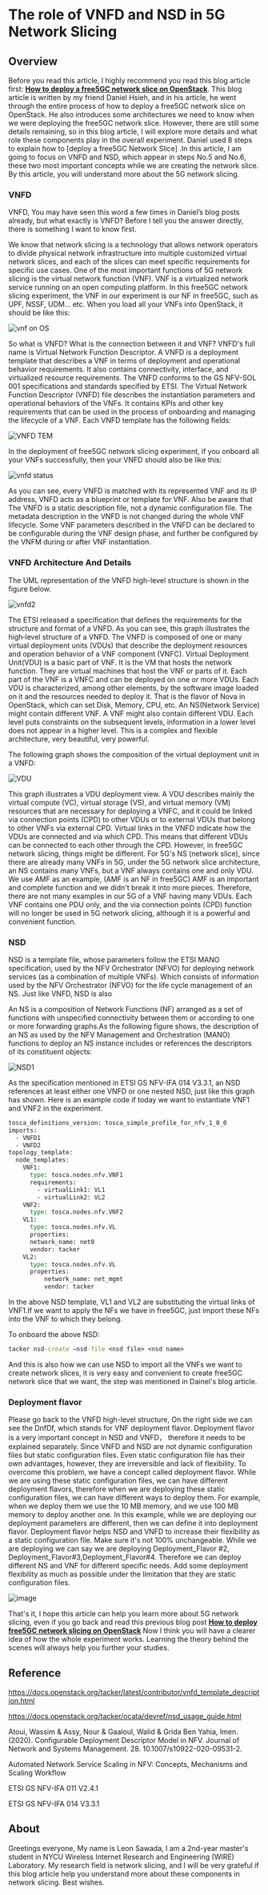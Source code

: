 # The role of VNFD and NSD in 5G Network Slicing




## Overview

Before you read this article, I highly recommend you read this blog article first:  [**How to deploy a free5GC network slice on OpenStack**](https://free5gc.org/blog/network_slice/). This blog article is written by my friend Daniel Hsieh, and in his article, he went through the entire process of how to deploy a free5GC network slice on OpenStack. He also introduces some architectures we need to know when we were deploying the free5GC network slice. However, there are still some details remaining, so in this blog article, I will explore more details and what role these components play in the overall experiment. Daniel used 8 steps to explain how to [deploy a free5GC Network Slice] .In this article, I am going to focus on VNFD and NSD, which appear in steps No.5 and No.6, these two most important concepts while we are creating the network slice. By this article, you will understand more about the 5G network slicing. 

### VNFD 

VNFD, You may have seen this word a few times in Daniel’s blog posts already, but what exactly is VNFD? Before I tell you the answer directly, there is something I want to know first.


We know that network slicing is a technology that allows network operators to divide physical network infrastructure into multiple customized virtual network slices, and each of the slices can meet specific requirements for specific use cases.  One of the most important functions of 5G network slicing is the virtual network function (VNF). VNF is a virtualized network service running on an open computing platform. In this free5GC network slicing experiment, the VNF in our experiment is our NF in free5GC, such as UPF, NSSF, UDM... etc. When you load all your VNFs into OpenStack, it should be like this:

![vnf on OS](https://github.com/Leon777-coder/blog/assets/69491904/c36da1be-d22a-4f3a-8af1-69117fc5f04c)




So what is VNFD? What is the connection between it and VNF? VNFD's full name is Virtual Network Function Descriptor. A VNFD is a deployment template that describes a VNF in terms of deployment and operational behavior requirements. It also contains connectivity, interface, and virtualized resource requirements. The VNFD conforms to the GS NFV-SOL 001 specifications and standards specified by ETSI. The Virtual Network Function Descriptor (VNFD) file describes the instantiation parameters and operational behaviors of the VNFs. It contains KPIs and other key requirements that can be used in the process of onboarding and managing the lifecycle of a VNF. Each VNFD template has the following fields:

![VNFD TEM](https://github.com/Leon777-coder/blog/assets/69491904/ed32de18-b516-4921-bc36-43f291171230)



In the deployment of free5GC network slicing experiment, if you onboard all your VNFs successfully, then your VNFD should also be like this:



![vnfd status](https://github.com/Leon777-coder/blog/assets/69491904/bf330243-a439-4aa3-81ac-893e2e122b2e)



As you can see, every VNFD is matched with its represented VNF and its IP address, VNFD acts as a blueprint or template for VNF. Also be aware that The VNFD is a static description file, not a dynamic configuration file. The metadata description in the VNFD is not changed during the whole VNF lifecycle. Some VNF parameters described in the VNFD can be declared to be configurable during the VNF design phase, and further be configured by the VNFM during or after VNF instantiation. 



### VNFD Architecture And Details

The UML representation of the VNFD high-level structure is shown in the figure below.


![vnfd2](https://github.com/Leon777-coder/blog/assets/69491904/cb5a209f-692e-4ae8-9693-fb0622be6901)



The ETSI released a specification that defines the requirements for the structure and format of a VNFD. As you can see, this graph illustrates the high‐level structure of a VNFD. The VNFD is composed of one or many virtual deployment units (VDUs) that describe the deployment resources and operation behavior of a VNF component (VNFC). Virtual Deployment Unit(VDU) is a basic part of VNF. It is the VM that hosts the network function. They are virtual machines that host the VNF or parts of it. Each part of the VNF is a VNFC and can be deployed on one or more VDUs. Each VDU is characterized, among other elements, by the software image loaded on it and the resources needed to deploy it. That is the flavor of Nova in OpenStack, which can set Disk, Memory, CPU, etc. An NS(Network Service) might contain different VNF. A VNF might also contain different VDU. Each level puts constraints on the subsequent levels, information in a lower level does not appear in a higher level. This is a complex and flexible architecture, very beautiful, very powerful. 


The following graph shows the composition of the virtual deployment unit in a VNFD: 


![VDU](https://github.com/Leon777-coder/blog/assets/69491904/7638904f-579b-45f8-9f80-84b267d18c63)



This graph illustrates a VDU deployment view. A VDU describes mainly the virtual compute (VC), virtual storage (VS), and virtual memory (VM) resources that are necessary for deploying a VNFC, and it could be linked via connection points (CPD) to other VDUs or to external VDUs that belong to other VNFs via external CPD. Virtual links in the VNFD indicate how the VDUs are connected and via which CPD. This means that different VDUs can be connected to each other through the CPD. However, in free5GC network slicing, things might be different. For 5G's NS (network slice), since there are already many VNFs in 5G, under the 5G network slice architecture, an NS contains many VNFs, but a VNF always contains one and only VDU. We use AMF as an example, (AMF is an NF in free5GC) AMF is an important and complete function and we didn't break it into more pieces. Therefore, there are not many examples in our 5G of a VNF having many VDUs. Each VNF contains one PDU only, and the via connection points (CPD) function will no longer be used in 5G network slicing, although it is a powerful and convenient function.









### NSD

NSD is a template file, whose parameters follow the ETSI MANO specification, used by the NFV Orchestrator (NFVO) for deploying network services (as a combination of multiple VNFs). Which consists of information used by the NFV Orchestrator (NFVO) for the life cycle management of an NS. Just like VNFD, NSD is also 

An NS is a composition of Network Functions (NF) arranged as a set of functions with unspecified connectivity between them or according to one or more forwarding graphs.As the following figure shows, the description of an NS as used by the NFV Management and Orchestration (MANO) functions to deploy an NS instance includes or references the descriptors of its constituent objects:

![NSD1](https://github.com/Leon777-coder/blog/assets/69491904/5ce26407-fd11-4e58-b2b6-dc0f9c1fd31f)

As the specification mentioned in ETSI GS NFV-IFA 014 V3.3.1, an NSD references at least either one VNFD or one nested NSD, just like this graph has shown. Here is an example code if today we want to instantiate VNF1 and VNF2 in the experiment.  


```bat
tosca_definitions_version: tosca_simple_profile_for_nfv_1_0_0
imports:
  - VNFD1
  - VNFD2
topology_template:
  node_templates:
    VNF1:
      type: tosca.nodes.nfv.VNF1
      requirements:
        - virtualLink1: VL1
        - virtualLink2: VL2
    VNF2:
      type: tosca.nodes.nfv.VNF2
    VL1:
      type: tosca.nodes.nfv.VL
      properties:
      network_name: net0
      vendor: tacker
    VL2:
      type: tosca.nodes.nfv.VL
      properties:
          network_name: net_mgmt
          vendor: tacker
```

In the above NSD template, VL1 and VL2 are substituting the virtual links of VNF1.If we want to apply the NFs we have in free5GC, just import these NFs into the VNF to which they belong. 

To onboard the above NSD:


```bat
tacker nsd-create –nsd-file <nsd file> <nsd name>
```


And this is also how we can use NSD to import all the VNFs we want to create network slices, it is very easy and convenient to create free5GC network slice that we want, the step was mentioned in Dainel's blog article. 



### Deployment flavor

Please go back to the VNFD high-level structure, On the right side we can see the DnfDf, which stands for VNF deployment flavor. Deployment flavor is a very important concept in NSD and VNFD， therefore it needs to be explained separately. Since VNFD and NSD are not dynamic configuration files but static configuration files. Even static configuration file has their own advantages, however, they are irreversible and lack of flexibility. To overcome this problem, we have a concept called deployment flavor. While we are using these static configuration files, we can have different deployment flavors, therefore when we are deploying these static configuration files, we can have different ways to deploy them. For example, when we deploy them we use the 10 MB memory,  and we use 100 MB memory to deploy another one. In this example, while we are deploying our deployment parameters are different, then we can define it into deployment flavor. Deployment flavor helps NSD and VNFD to increase their flexibility as a static configuration file. Make sure it's not 100% unchangeable. While we are deploying we can say we are deploying Deployment_Flavor
#2, Deployment_Flavor#3,Deployment_Flavor#4. Therefore we can deploy different NS and VNF for different specific needs. Add some deployment flexibility as much as possible under the limitation that they are static configuration files.

![image](https://github.com/Leon777-coder/blog/assets/69491904/ca4800c4-0248-4868-8eb1-20a4ab580730)








That's it, I hope this article can help you learn more about 5G network slicing, even if you go back and read this previous blog post [**How ​​to deploy free5GC network slicing on OpenStack**](https://free5gc.org/blog/network_slice/) Now I think you will have a clearer idea of ​​how the whole experiment works. Learning the theory behind the scenes will always help you further your studies.





## Reference
https://docs.openstack.org/tacker/latest/contributor/vnfd_template_description.html

https://docs.openstack.org/tacker/ocata/devref/nsd_usage_guide.html

Atoui, Wassim & Assy, Nour & Gaaloul, Walid & Grida Ben Yahia, Imen. (2020). Configurable Deployment Descriptor Model in NFV. Journal of Network and Systems Management. 28. 10.1007/s10922-020-09531-2. 

Automated Network Service Scaling in NFV: Concepts, Mechanisms and Scaling Workflow

ETSI GS NFV-IFA 011 V2.4.1

ETSI GS NFV-IFA 014 V3.3.1

## About
Greetings everyone, My name is Leon Sawada, I am a 2nd-year master's student in NYCU Wireless Internet Research and Engineering (WIRE) Laboratory. My research field is network slicing, and I will be very grateful if this blog article help you understand more about these components in network slicing. Best wishes.
